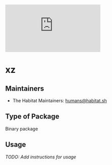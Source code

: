 [![Build Status](https://dev.azure.com/chefcorp-partnerengineering/Chef%20Base%20Plans/_apis/build/status/chef-base-plans.xz?branchName=master)](https://dev.azure.com/chefcorp-partnerengineering/Chef%20Base%20Plans/_build/latest?definitionId=143&branchName=master)

# xz

## Maintainers

* The Habitat Maintainers: <humans@habitat.sh>

## Type of Package

Binary package

## Usage

*TODO: Add instructions for usage*

